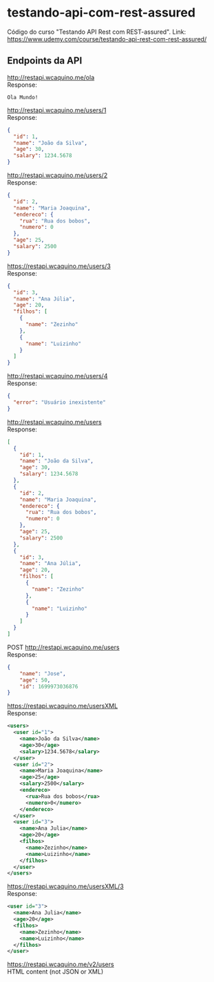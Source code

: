 # testando-api-com-rest-assured
Código do curso "Testando API Rest com REST-assured". Link: https://www.udemy.com/course/testando-api-rest-com-rest-assured/  

## Endpoints da API

http://restapi.wcaquino.me/ola  
Response:  
```
Ola Mundo!
```
http://restapi.wcaquino.me/users/1  
Response:  
```JSON
{
  "id": 1,
  "name": "João da Silva",
  "age": 30,
  "salary": 1234.5678
}
```

http://restapi.wcaquino.me/users/2  
Response:
```JSON
{
  "id": 2,
  "name": "Maria Joaquina",
  "endereco": {
    "rua": "Rua dos bobos",
    "numero": 0
  },
  "age": 25,
  "salary": 2500
}
```

https://restapi.wcaquino.me/users/3  
Response:  
```JSON
{
  "id": 3,
  "name": "Ana Júlia",
  "age": 20,
  "filhos": [
    {
      "name": "Zezinho"
    },
    {
      "name": "Luizinho"
    }
  ]
}
```

http://restapi.wcaquino.me/users/4  
Response:  
```JSON
{
  "error": "Usuário inexistente"
}
```

http://restapi.wcaquino.me/users  
Response:  
```JSON
[
  {
    "id": 1,
    "name": "João da Silva",
    "age": 30,
    "salary": 1234.5678
  },
  {
    "id": 2,
    "name": "Maria Joaquina",
    "endereco": {
      "rua": "Rua dos bobos",
      "numero": 0
    },
    "age": 25,
    "salary": 2500
  },
  {
    "id": 3,
    "name": "Ana Júlia",
    "age": 20,
    "filhos": [
      {
        "name": "Zezinho"
      },
      {
        "name": "Luizinho"
      }
    ]
  }
]
```
POST http://restapi.wcaquino.me/users  
Response:
```JSON
{
    "name": "Jose",
    "age": 50,
    "id": 1699973036876
}
```
https://restapi.wcaquino.me/usersXML  
Response:  
```xml
<users>
  <user id="1">
    <name>João da Silva</name>
    <age>30</age>
    <salary>1234.5678</salary>
  </user>
  <user id="2">
    <name>Maria Joaquina</name>
    <age>25</age>
    <salary>2500</salary>
    <endereco>
      <rua>Rua dos bobos</rua>
      <numero>0</numero>
    </endereco>
  </user>
  <user id="3">
    <name>Ana Julia</name>
    <age>20</age>
    <filhos>
      <name>Zezinho</name>
      <name>Luizinho</name>
    </filhos>
  </user>
</users>
```
https://restapi.wcaquino.me/usersXML/3  
Response:  
```xml
<user id="3">
  <name>Ana Julia</name>
  <age>20</age>
  <filhos>
    <name>Zezinho</name>
    <name>Luizinho</name>
  </filhos>
</user>
```
https://restapi.wcaquino.me/v2/users  
HTML content (not JSON or XML)  
